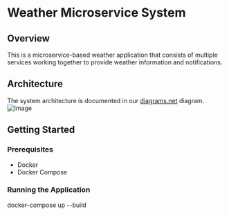 # Weather Microservice System

## Overview
This is a microservice-based weather application that consists of multiple services working together to provide weather information and notifications.

## Architecture
The system architecture is documented in our [diagrams.net](https://app.diagrams.net/?src=about#G1RTMtS7c_OcROmCssMEXr2HzQwzmOCGZr#%7B%22pageId%22%3A%22UOtl7gYO2UXAUBC-fHZp%22%7D) diagram.
![Image](https://github.com/user-attachments/assets/0a7ea467-4fe2-4d8c-95a7-35b04484fc3f)
## Getting Started

### Prerequisites
- Docker
- Docker Compose

### Running the Application
docker-compose up --build
